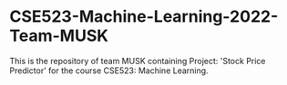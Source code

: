 # CSE523-Machine-Learning-2022-Team-MUSK
This is the repository of team MUSK containing Project: 'Stock Price Predictor' for the course CSE523: Machine Learning.
